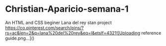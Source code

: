 # Christian-Aparicio-semana-1
An HTML and CSS beginer Lana del rey stan project
https://co.pinterest.com/search/pins/?rs=ac&len=2&q=lana%20del%20rey&eq=l&etslf=4321![Uploading reference guide.png…]()
